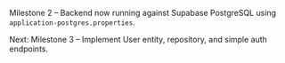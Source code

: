 Milestone 2 – Backend now running against Supabase PostgreSQL using `application-postgres.properties`.

Next: Milestone 3 – Implement User entity, repository, and simple auth endpoints.
